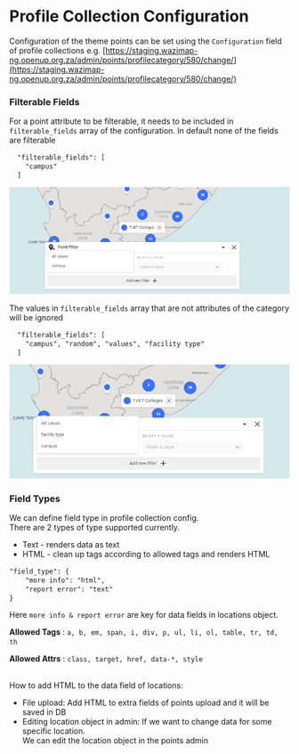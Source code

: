 # Profile Collection Configuration

Configuration of the theme points can be set using the `Configuration` field of profile collections e.g. [https://staging.wazimap-ng.openup.org.za/admin/points/profilecategory/580/change/](https://staging.wazimap-ng.openup.org.za/admin/points/profilecategory/580/change/)

### Filterable Fields

For a point attribute to be filterable, it needs to be included in `filterable_fields` array of the configuration. In default none of the fields are filterable

```
  "filterable_fields": [
    "campus"
  ]
```

![](<.gitbook/assets/image (89).png>)

The values in `filterable_fields` array that are not attributes of the category will be ignored

```
  "filterable_fields": [
    "campus", "random", "values", "facility type"
  ]
```

![](<.gitbook/assets/image (51).png>)

### Field Types

We can define field type in profile collection config.\
There are 2 types of type supported currently.

* Text - renders data as text
* HTML - clean up tags according to allowed tags and renders HTML

```
"field_type": {
    "more info": "html",
    "report error": "text"
}
```

Here `more info & report error` are key for data fields in locations object.

**Allowed Tags** : `a, b, em, span, i, div, p, ul, li, ol, table, tr, td, th`

**Allowed Attrs** : `class, target, href, data-*, style`

\
How to add HTML to the data field of locations:

* File upload: Add HTML to extra fields of points upload and it will be saved in DB
* Editing location object in admin: If we want to change data for some specific location.\
  We can edit the location object in the points admin

&#x20;
